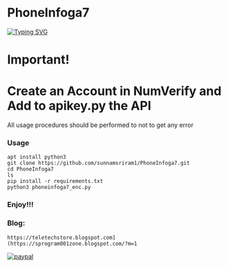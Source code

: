 # PhoneInfoga7




[![Typing SVG](https://readme-typing-svg.demolab.com?font=Fira+Code&pause=1000&color=FF2C10&background=31FF9400&width=435&lines=Create+an+Account+in+NumVerify%F0%9F%A4%9F)](https://git.io/typing-svg)
# Important!
# Create an Account in NumVerify and Add to apikey.py the API





All usage procedures should be performed to not to get any error

### Usage
```
apt install python3
git clone https://github.com/sunnamsriram1/PhoneInfoga7.git
cd PhoneInfoga7
ls
pip install -r requirements.txt
python3 phoneinfoga7_enc.py
```
### Enjoy!!!

### Blog:
```
https://teletechstore.blogspot.com](https://sprogram001zone.blogspot.com/?m=1
```

[![paypal](https://www.paypalobjects.com/en_US/i/btn/btn_donateCC_LG.gif)](https://paypal.me/Sunnam01ram)
